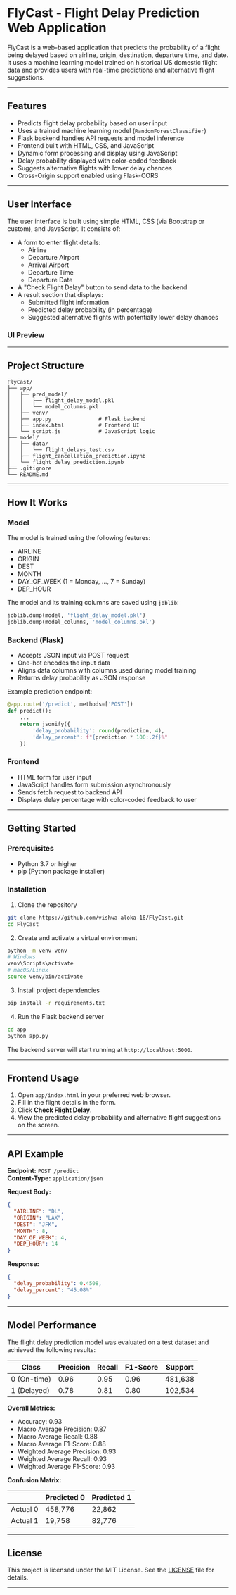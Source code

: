 # FlyCast - Flight Delay Prediction Web Application

FlyCast is a web-based application that predicts the probability of a flight being delayed based on airline, origin, destination, departure time, and date. It uses a machine learning model trained on historical US domestic flight data and provides users with real-time predictions and alternative flight suggestions.

***

## Features

* Predicts flight delay probability based on user input
* Uses a trained machine learning model (`RandomForestClassifier`)
* Flask backend handles API requests and model inference
* Frontend built with HTML, CSS, and JavaScript
* Dynamic form processing and display using JavaScript
* Delay probability displayed with color-coded feedback
* Suggests alternative flights with lower delay chances
* Cross-Origin support enabled using Flask-CORS

***

## User Interface

The user interface is built using simple HTML, CSS (via Bootstrap or custom), and JavaScript. It consists of:

* A form to enter flight details:
  * Airline
  * Departure Airport
  * Arrival Airport
  * Departure Time
  * Departure Date
* A "Check Flight Delay" button to send data to the backend
* A result section that displays:
  * Submitted flight information
  * Predicted delay probability (in percentage)
  * Suggested alternative flights with potentially lower delay chances

### UI Preview



***

## Project Structure

```
FlyCast/
├── app/
│   ├── pred_model/
│   │   ├── flight_delay_model.pkl
│   │   └── model_columns.pkl
│   ├── venv/
│   ├── app.py               # Flask backend
│   ├── index.html           # Frontend UI
│   └── script.js            # JavaScript logic
├── model/
│   ├── data/
│   │   └── flight_delays_test.csv
│   ├── flight_cancellation_prediction.ipynb
│   └── flight_delay_prediction.ipynb
├── .gitignore
└── README.md
```

***

## How It Works

### Model

The model is trained using the following features:

* AIRLINE
* ORIGIN
* DEST
* MONTH
* DAY_OF_WEEK (1 = Monday, ..., 7 = Sunday)
* DEP_HOUR

The model and its training columns are saved using `joblib`:

```python
joblib.dump(model, 'flight_delay_model.pkl')
joblib.dump(model_columns, 'model_columns.pkl')
```

### Backend (Flask)

* Accepts JSON input via POST request
* One-hot encodes the input data
* Aligns data columns with columns used during model training
* Returns delay probability as JSON response

Example prediction endpoint:

```python
@app.route('/predict', methods=['POST'])
def predict():
    ...
    return jsonify({
        'delay_probability': round(prediction, 4),
        'delay_percent': f"{prediction * 100:.2f}%"
    })
```

### Frontend

* HTML form for user input
* JavaScript handles form submission asynchronously
* Sends fetch request to backend API
* Displays delay percentage with color-coded feedback to user

***

## Getting Started

### Prerequisites

* Python 3.7 or higher
* pip (Python package installer)

### Installation

1. Clone the repository

```bash
git clone https://github.com/vishwa-aloka-16/FlyCast.git
cd FlyCast
```

2. Create and activate a virtual environment

```bash
python -m venv venv
# Windows
venv\Scripts\activate
# macOS/Linux
source venv/bin/activate
```

3. Install project dependencies

```bash
pip install -r requirements.txt
```

4. Run the Flask backend server

```bash
cd app
python app.py
```

The backend server will start running at `http://localhost:5000`.

***

## Frontend Usage

1. Open `app/index.html` in your preferred web browser.
2. Fill in the flight details in the form.
3. Click **Check Flight Delay**.
4. View the predicted delay probability and alternative flight suggestions on the screen.

***

## API Example

**Endpoint:** `POST /predict`  
**Content-Type:** `application/json`

**Request Body:**

```json
{
  "AIRLINE": "DL",
  "ORIGIN": "LAX",
  "DEST": "JFK",
  "MONTH": 8,
  "DAY_OF_WEEK": 4,
  "DEP_HOUR": 14
}
```

**Response:**

```json
{
  "delay_probability": 0.4508,
  "delay_percent": "45.08%"
}
```

***

## Model Performance

The flight delay prediction model was evaluated on a test dataset and achieved the following results:

| Class        | Precision | Recall | F1-Score | Support  |
|--------------|-----------|--------|----------|----------|
| 0 (On-time)  | 0.96      | 0.95   | 0.96     | 481,638  |
| 1 (Delayed)  | 0.78      | 0.81   | 0.80     | 102,534  |

**Overall Metrics:**

* Accuracy: 0.93  
* Macro Average Precision: 0.87  
* Macro Average Recall: 0.88  
* Macro Average F1-Score: 0.88  
* Weighted Average Precision: 0.93  
* Weighted Average Recall: 0.93  
* Weighted Average F1-Score: 0.93  

**Confusion Matrix:**

|               | Predicted 0 | Predicted 1 |
|---------------|-------------|-------------|
| Actual 0      | 458,776     | 22,862      |
| Actual 1      | 19,758      | 82,776      |

***

## License

This project is licensed under the MIT License. See the [LICENSE](LICENSE) file for details.

***

